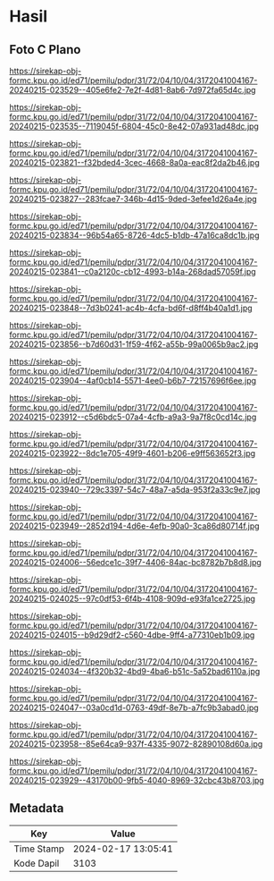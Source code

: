 # Hasil

## Foto C Plano

https://sirekap-obj-formc.kpu.go.id/ed71/pemilu/pdpr/31/72/04/10/04/3172041004167-20240215-023529--405e6fe2-7e2f-4d81-8ab6-7d972fa65d4c.jpg

https://sirekap-obj-formc.kpu.go.id/ed71/pemilu/pdpr/31/72/04/10/04/3172041004167-20240215-023535--7119045f-6804-45c0-8e42-07a931ad48dc.jpg

https://sirekap-obj-formc.kpu.go.id/ed71/pemilu/pdpr/31/72/04/10/04/3172041004167-20240215-023821--f32bded4-3cec-4668-8a0a-eac8f2da2b46.jpg

https://sirekap-obj-formc.kpu.go.id/ed71/pemilu/pdpr/31/72/04/10/04/3172041004167-20240215-023827--283fcae7-346b-4d15-9ded-3efee1d26a4e.jpg

https://sirekap-obj-formc.kpu.go.id/ed71/pemilu/pdpr/31/72/04/10/04/3172041004167-20240215-023834--96b54a65-8726-4dc5-b1db-47a16ca8dc1b.jpg

https://sirekap-obj-formc.kpu.go.id/ed71/pemilu/pdpr/31/72/04/10/04/3172041004167-20240215-023841--c0a2120c-cb12-4993-b14a-268dad57059f.jpg

https://sirekap-obj-formc.kpu.go.id/ed71/pemilu/pdpr/31/72/04/10/04/3172041004167-20240215-023848--7d3b0241-ac4b-4cfa-bd6f-d8ff4b40a1d1.jpg

https://sirekap-obj-formc.kpu.go.id/ed71/pemilu/pdpr/31/72/04/10/04/3172041004167-20240215-023856--b7d60d31-1f59-4f62-a55b-99a0065b9ac2.jpg

https://sirekap-obj-formc.kpu.go.id/ed71/pemilu/pdpr/31/72/04/10/04/3172041004167-20240215-023904--4af0cb14-5571-4ee0-b6b7-72157696f6ee.jpg

https://sirekap-obj-formc.kpu.go.id/ed71/pemilu/pdpr/31/72/04/10/04/3172041004167-20240215-023912--c5d6bdc5-07a4-4cfb-a9a3-9a7f8c0cd14c.jpg

https://sirekap-obj-formc.kpu.go.id/ed71/pemilu/pdpr/31/72/04/10/04/3172041004167-20240215-023922--8dc1e705-49f9-4601-b206-e9ff563652f3.jpg

https://sirekap-obj-formc.kpu.go.id/ed71/pemilu/pdpr/31/72/04/10/04/3172041004167-20240215-023940--729c3397-54c7-48a7-a5da-953f2a33c9e7.jpg

https://sirekap-obj-formc.kpu.go.id/ed71/pemilu/pdpr/31/72/04/10/04/3172041004167-20240215-023949--2852d194-4d6e-4efb-90a0-3ca86d80714f.jpg

https://sirekap-obj-formc.kpu.go.id/ed71/pemilu/pdpr/31/72/04/10/04/3172041004167-20240215-024006--56edce1c-39f7-4406-84ac-bc8782b7b8d8.jpg

https://sirekap-obj-formc.kpu.go.id/ed71/pemilu/pdpr/31/72/04/10/04/3172041004167-20240215-024025--97c0df53-6f4b-4108-909d-e93fa1ce2725.jpg

https://sirekap-obj-formc.kpu.go.id/ed71/pemilu/pdpr/31/72/04/10/04/3172041004167-20240215-024015--b9d29df2-c560-4dbe-9ff4-a77310eb1b09.jpg

https://sirekap-obj-formc.kpu.go.id/ed71/pemilu/pdpr/31/72/04/10/04/3172041004167-20240215-024034--4f320b32-4bd9-4ba6-b51c-5a52bad6110a.jpg

https://sirekap-obj-formc.kpu.go.id/ed71/pemilu/pdpr/31/72/04/10/04/3172041004167-20240215-024047--03a0cd1d-0763-49df-8e7b-a7fc9b3abad0.jpg

https://sirekap-obj-formc.kpu.go.id/ed71/pemilu/pdpr/31/72/04/10/04/3172041004167-20240215-023958--85e64ca9-937f-4335-9072-82890108d60a.jpg

https://sirekap-obj-formc.kpu.go.id/ed71/pemilu/pdpr/31/72/04/10/04/3172041004167-20240215-023929--43170b00-9fb5-4040-8969-32cbc43b8703.jpg


## Metadata

| Key        | Value               |
| ---------- | ------------------- |
| Time Stamp | 2024-02-17 13:05:41 |
| Kode Dapil | 3103                |



